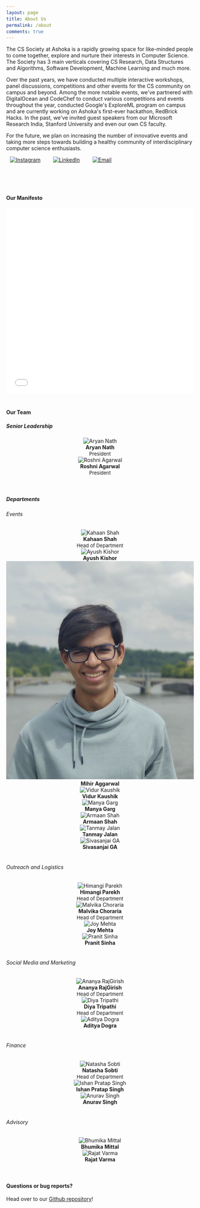 ```yaml
---
layout: page
title: About Us
permalink: /about
comments: true
---
```


<div class="row justify-content-between">
<div class="col-md-8 pr-5">

<p>The CS Society at Ashoka is a rapidly growing space for like-minded people to come together, explore and nurture their interests in Computer Science. The Society has 3 main verticals covering CS Research, Data Structures and Algorithms, Software Development, Machine Learning and much more. </p>

<p>Over the past years, we have conducted multiple interactive workshops, panel discussions, competitions and other events for the CS community on campus and beyond. Among the more notable events, we've partnered with DigitalOcean and CodeChef to conduct various competitions and events throughout the year, conducted Google's ExploreML program on campus and are currently working on Ashoka's first-ever hackathon, RedBrick Hacks. In the past, we've invited guest speakers from our Microsoft Research India, Stanford University and even our own CS faculty.</p> 

<p>For the future, we plan on increasing the number of innovative events and taking more steps towards building a healthy community of interdisciplinary computer science enthusiasts.</p>

<a href="https://www.instagram.com/cs.ashoka/"><img src="assets/images/ig.png" width="50" style="padding-left: 10px; " alt="Instagram"></a>
<a href="https://www.linkedin.com/company/69434634"><img src="assets/images/linkedin.png" width="70" style="padding-left: 30px; " alt="LinkedIn"></a>
<a href="mailto:cs.society@ashoka.edu.in"><img src="assets/images/email.png" width="70" style="padding-left: 30px; " alt="Email"></a>

<br/>
<br/>
<br/>

<h4>Our Manifesto</h4>
<iframe src="/assets/files/readme1.pdf" width="100%" height="500" frameborder="no" border="0" marginwidth="0" marginheight="0"></iframe>

<br/>
<br/>




<h4>Our Team</h4>

<h5> Senior Leadership </h5>

<div class="wrapper">
  <div class="one">
        <center>
        <img class="author-thumb" src="assets/images/nath.jpg" alt="Aryan Nath">
        <span class="author-description"> <br/> <b>Aryan Nath</b> <br/> <font size="-1">President</font></span>
        </center>
  </div>
  <div class="one">
        <center>
        <img class="author-thumb" src="assets/images/agarwal2.png" alt="Roshni Agarwal">
        <span class="author-description"> <br/> <b>Roshni Agarwal</b> <br/> <font size="-1">President</font></span>
        </center>
  </div>
</div>

<br/>
<br/>

<h5> Departments </h5>

<h6> Events </h6>

<div class="wrapper">
  <div class="one">
        <center>
        <img class="author-thumb" src="assets/images/shah2.png" alt="Kahaan Shah">
        <span class="author-description"> <br/> <b>Kahaan Shah</b> <br/> <font size="-1">Head of Department</font></span>
        </center>
  </div>
  <div class="one">
        <center>
        <img class="author-thumb" src="assets/images/ayush2.png" alt="Ayush Kishor">
        <span class="author-description"> <br/> <b>Ayush Kishor</b> <br/> <font size="-1"></font></span>
        </center>
  </div>
  <div class="one">
        <center>
        <img class="author-thumb" src="assets/images/mihir3.png" alt="Mihir Aggarwal">
        <span class="author-description"> <br/> <b>Mihir Aggarwal</b> <br/> <font size="-1"></font></span>
        </center>
  </div>
  <div class="one">
        <center>
        <img class="author-thumb" src="assets/images/kaushik2.png" alt="Vidur Kaushik">
        <span class="author-description"> <br/> <b>Vidur Kaushik</b> <br/> <font size="-1"></font></span>
        </center>
  </div>
  <div class="one">
        <center>
        <img class="author-thumb" src="assets/images/manya2.png" alt="Manya Garg">
        <span class="author-description"> <br/> <b>Manya Garg</b> <br/> <font size="-1"></font></span>
        </center>
  </div>
  <div class="one">
        <center>
        <img class="author-thumb" src="assets/images/armaanshah2.png" alt="Armaan Shah">
        <span class="author-description"> <br/> <b>Armaan Shah</b> <br/> <font size="-1"></font></span>
        </center>
  </div>
  <div class="one">
        <center>
        <img class="author-thumb" src="assets/images/tanmay2.png" alt="Tanmay Jalan">
        <span class="author-description"> <br/> <b>Tanmay Jalan</b> <br/> <font size="-1"></font></span>
        </center>
  </div>
  <div class="one">
        <center>
        <img class="author-thumb" src="assets/images/G A.png" alt="Sivasanjai GA">
        <span class="author-description"> <br/> <b>Sivasanjai GA</b> <br/> <font size="-1"></font></span>
        </center>
  </div>
</div>

<br/>

<h6> Outreach and Logistics </h6>

<div class="wrapper">
  <div class="one">
        <center>
        <img class="author-thumb" src="assets/images/parekh2.png" alt="Himangi Parekh">
        <span class="author-description"> <br/> <b>Himangi Parekh</b> <br/> <font size="-1">Head of Department</font></span>
        </center>
  </div>
  <div class="one">
        <center>
        <img class="author-thumb" src="assets/images/malvika2.png" alt="Malvika Choraria">
        <span class="author-description"> <br/> <b>Malvika Choraria</b> <br/> <font size="-1">Head of Department</font></span>
        </center>  
  </div>
  <div class="one">
        <center>
        <img class="author-thumb" src="assets/images/mehta2.png" alt="Joy Mehta">
        <span class="author-description"> <br/> <b>Joy Mehta</b> <br/> <font size="-1"></font></span>
        </center>
  </div>
  <div class="one">
        <center>
        <img class="author-thumb" src="assets/images/pranit2.png" alt="Pranit Sinha">
        <span class="author-description"> <br/> <b>Pranit Sinha</b> <br/> <font size="-1"></font></span>
        </center>
  </div>
</div> 

<br/>
  
<h6> Social Media and Marketing </h6>

<div class="wrapper">
  <div class="one">
        <center>
        <img class="author-thumb" src="assets/images/rajgirish.png" alt="Ananya RajGirish">
        <span class="author-description"> <br/> <b>Ananya RajGirish</b> <br/> <font size="-1">Head of Department</font></span>
        </center>
  </div>
  <div class="one">
        <center>
        <img class="author-thumb" src="assets/images/tripathi2.png" alt="Diya Tripathi">
        <span class="author-description"> <br/> <b>Diya Tripathi</b> <br/> <font size="-1">Head of Department</font></span>
        </center>
  </div>
  <div class="one">
        <center>
        <img class="author-thumb" src="assets/images/aditya2.png" alt="Aditya Dogra">
        <span class="author-description"> <br/> <b>Aditya Dogra</b> <br/> <font size="-1"></font></span>
        </center>
  </div>
</div>

<br/>
  
<h6> Finance </h6>

<div class="wrapper">
  <div class="one">
        <center>
        <img class="author-thumb" src="assets/images/sobti.jpg" alt="Natasha Sobti">
        <span class="author-description"> <br/> <b>Natasha Sobti</b> <br/> <font size="-1">Head of Department</font></span>
        </center>
  </div>
  <div class="one">
        <center>
        <img class="author-thumb" src="assets/images/pratapsingh2.png" alt="Ishan Pratap Singh">
        <span class="author-description"> <br/> <b>Ishan Pratap Singh</b> <br/> <font size="-1"></font></span>
        </center>
  </div>
  <div class="one">
        <center>
        <img class="author-thumb" src="assets/images/anurav2.png" alt="Anurav Singh">
        <span class="author-description"> <br/> <b>Anurav Singh</b> <br/> <font size="-1"></font></span>
        </center>
  </div>
</div>

<br/>

<h6> Advisory </h6>

<div class="wrapper">
  <div class="one">
        <center>
        <img class="author-thumb" src="assets/images/bhumika2.png" alt="Bhumika Mittal">
        <span class="author-description"> <br/> <b>Bhumika Mittal</b> <br/> <font size="-1"></font></span>
        </center>
  </div>
  <div class="one">
        <center>
        <img class="author-thumb" src="assets/images/varma.png" alt="Rajat Varma">
        <span class="author-description"> <br/> <b>Rajat Varma</b> <br/> <font size="-1"></font></span>
        </center>
  </div>
</div>  

<br/>
<br/>


<h4>Questions or bug reports?</h4>

<p>Head over to our <a href="https://github.com/cs-ashoka/cs-ashoka.github.io">Github repository</a>!</p>

